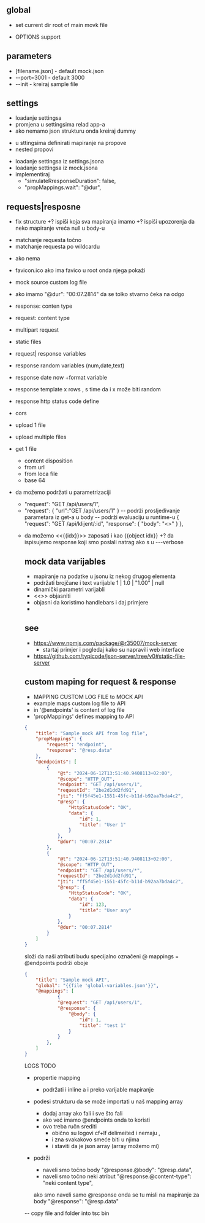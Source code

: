 ## global
+ set current dir root of main movk file
- OPTIONS support

## parameters
+ [filename.json]           - default mock.json
+ --port=3001               - default 3000
+ --init                    - kreiraj sample file

## settings
- loadanje settingsa
- promjena u settingsima relad app-a
- ako nemamo json strukturu onda kreiraj dummy
+ u sttingsima definirati mapiranje na propove
+ nested propovi
- loadanje settingsa iz settings.jsona
- loadanje settingsa iz mock.jsona
- implementiraj
  - "simulateRresponseDuration": false,
  - "propMappings.wait": "@dur",

 ## requests|resposne
 - fix structure
 +? ispiši koja sva mapiranja imamo
 +? ispiši upozorenja da neko mapiranje vreća null u body-u
 + matchanje requesta točno
 + matchanje requesta po wildcardu
 - ako nema
 + favicon.ico ako ima favico u root onda njega pokaži
 - mock source custom log file
-  ako imamo "@dur": "00:07.2814" da se tolko stvarno čeka na odgo
-  response: conten type
-  request: content type
-  multipart request
-  static files
-  request| response variables
-  response random variables (num,date,text)
-  response date now +format variable
-  response template x rows , s time da i x može biti random
-  response http status code define
-  cors
-  upload 1 file
-  upload multiple files
-  get 1 file
   -  content disposition
   -  from url
   -  from loca file
   -  base 64

- da možemo podržati u parametrizaciji
  - "request": "GET /api/users/1",
   - "request": {
                "url":"GET /api/users/1"
   }
-- podrži prosljeđivanje parametara iz get-a u body
-- podrži evaluaciju u runtime-u
        {
            "request": "GET /api/klijent/:id",
            "response": {
                "body": "<<object global.user2Template :id>>"
            }
        },
- da možemo <<{{idx}}>> zaposati i kao {{object idx}}
+? da ispisujemo response koji smo poslali natrag ako s u ---verbose

## mock data varijables
- mapiranje na podatke u jsonu iz nekog drugog elementa
- podržati brojčane i text varijable 1 | 1.0 | "1.00" | null
- dinamički parametri varijabli
- <<>> objasniti
- objasni da koristimo handlebars i daj primjere
-

## see
-  https://www.npmjs.com/package/@r35007/mock-server
   -  startaj primjer i pogledaj kako su napravili web interface
-  https://github.com/typicode/json-server/tree/v0#static-file-server




## custom maping for request & response
- MAPPING CUSTOM LOG FILE to MOCK API
- example maps custom log file to API
- in '@endpoints' is content of log file
- 'propMappings' defines mapping to API
```json
{
    "title": "Sample mock API from log file",
    "propMappings": {
        "request": "endpoint",
        "response": "@resp.data"
    },
    "@endpoints": [
        {
            "@t": "2024-06-12T13:51:40.9408113+02:00",
            "@scope": "HTTP_OUT",
            "endpoint": "GET /api/users/1",
            "requestId": "2be2d1dd2fd91",
            "jti": "ff5f45e1-1551-45fc-b11d-b92aa7bda4c2",
            "@resp": {
                "HttpStatusCode": "OK",
                "data": {
                    "id": 1,
                    "title": "User 1"
                }
            },
            "@dur": "00:07.2814"
        },
        {
            "@t": "2024-06-12T13:51:40.9408113+02:00",
            "@scope": "HTTP_OUT",
            "endpoint": "GET /api/users/*",
            "requestId": "2be2d1dd2fd91",
            "jti": "ff5f45e1-1551-45fc-b11d-b92aa7bda4c2",
            "@resp": {
                "HttpStatusCode": "OK",
                "data": {
                    "id": 123,
                    "title": "User any"
                }
            },
            "@dur": "00:07.2814"
        }
    ]
}

```


složi da naši atributi budu specijalno označeni @
mappings = @endpoints podrži oboje

```json
{
    "title": "Sample mock API",
    "global": "{{file 'global-variables.json'}}",
    "@mappings": [
            {
            "@request": "GET /api/users/1",
            "@response": {
                "@body": {
                    "id": 1,
                    "title": "test 1"
                }
            }
        },
    ]
}
```

LOGS
TODO
- propertie mapping
    - podržati i inline a i preko varijable mapiranje
- podesi strukturu da se može importati u naš mapping array
    - dodaj array ako fali i sve što fali
    - ako već imamo @endpoints onda to koristi
    - ovo treba ručn srediti
        - obično su logovi cf+lf delimeited i nemaju ,
        - i zna svakakovo smeće biti u njima
        - i staviti da je json array (array možemo mi)

- podrži
    - naveli smo točno body
    "@response.@body": "@resp.data",
    - naveli smo točno neki atribut
    "@response.@content-type": "neki content type",

    ako smo naveli samo @response onda se tu misli na mapiranje za body
    "@response": "@resp.data"


-- copy file and folder into tsc bin
